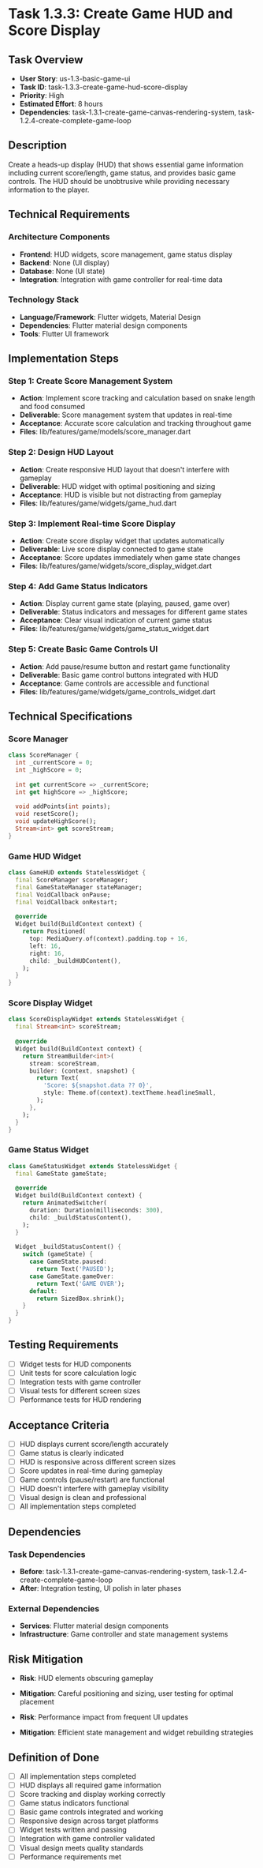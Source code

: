 # Task 1.3.3: Create Game HUD and Score Display

## Task Overview
- **User Story**: us-1.3-basic-game-ui
- **Task ID**: task-1.3.3-create-game-hud-score-display
- **Priority**: High
- **Estimated Effort**: 8 hours
- **Dependencies**: task-1.3.1-create-game-canvas-rendering-system, task-1.2.4-create-complete-game-loop

## Description
Create a heads-up display (HUD) that shows essential game information including current score/length, game status, and provides basic game controls. The HUD should be unobtrusive while providing necessary information to the player.

## Technical Requirements
### Architecture Components
- **Frontend**: HUD widgets, score management, game status display
- **Backend**: None (UI display)
- **Database**: None (UI state)
- **Integration**: Integration with game controller for real-time data

### Technology Stack
- **Language/Framework**: Flutter widgets, Material Design
- **Dependencies**: Flutter material design components
- **Tools**: Flutter UI framework

## Implementation Steps

### Step 1: Create Score Management System
- **Action**: Implement score tracking and calculation based on snake length and food consumed
- **Deliverable**: Score management system that updates in real-time
- **Acceptance**: Accurate score calculation and tracking throughout game
- **Files**: lib/features/game/models/score_manager.dart

### Step 2: Design HUD Layout
- **Action**: Create responsive HUD layout that doesn't interfere with gameplay
- **Deliverable**: HUD widget with optimal positioning and sizing
- **Acceptance**: HUD is visible but not distracting from gameplay
- **Files**: lib/features/game/widgets/game_hud.dart

### Step 3: Implement Real-time Score Display
- **Action**: Create score display widget that updates automatically
- **Deliverable**: Live score display connected to game state
- **Acceptance**: Score updates immediately when game state changes
- **Files**: lib/features/game/widgets/score_display_widget.dart

### Step 4: Add Game Status Indicators
- **Action**: Display current game state (playing, paused, game over)
- **Deliverable**: Status indicators and messages for different game states
- **Acceptance**: Clear visual indication of current game status
- **Files**: lib/features/game/widgets/game_status_widget.dart

### Step 5: Create Basic Game Controls UI
- **Action**: Add pause/resume button and restart game functionality
- **Deliverable**: Basic game control buttons integrated with HUD
- **Acceptance**: Game controls are accessible and functional
- **Files**: lib/features/game/widgets/game_controls_widget.dart

## Technical Specifications
### Score Manager
```dart
class ScoreManager {
  int _currentScore = 0;
  int _highScore = 0;
  
  int get currentScore => _currentScore;
  int get highScore => _highScore;
  
  void addPoints(int points);
  void resetScore();
  void updateHighScore();
  Stream<int> get scoreStream;
}
```

### Game HUD Widget
```dart
class GameHUD extends StatelessWidget {
  final ScoreManager scoreManager;
  final GameStateManager stateManager;
  final VoidCallback onPause;
  final VoidCallback onRestart;
  
  @override
  Widget build(BuildContext context) {
    return Positioned(
      top: MediaQuery.of(context).padding.top + 16,
      left: 16,
      right: 16,
      child: _buildHUDContent(),
    );
  }
}
```

### Score Display Widget
```dart
class ScoreDisplayWidget extends StatelessWidget {
  final Stream<int> scoreStream;
  
  @override
  Widget build(BuildContext context) {
    return StreamBuilder<int>(
      stream: scoreStream,
      builder: (context, snapshot) {
        return Text(
          'Score: ${snapshot.data ?? 0}',
          style: Theme.of(context).textTheme.headlineSmall,
        );
      },
    );
  }
}
```

### Game Status Widget
```dart
class GameStatusWidget extends StatelessWidget {
  final GameState gameState;
  
  @override
  Widget build(BuildContext context) {
    return AnimatedSwitcher(
      duration: Duration(milliseconds: 300),
      child: _buildStatusContent(),
    );
  }
  
  Widget _buildStatusContent() {
    switch (gameState) {
      case GameState.paused:
        return Text('PAUSED');
      case GameState.gameOver:
        return Text('GAME OVER');
      default:
        return SizedBox.shrink();
    }
  }
}
```

## Testing Requirements
- [ ] Widget tests for HUD components
- [ ] Unit tests for score calculation logic
- [ ] Integration tests with game controller
- [ ] Visual tests for different screen sizes
- [ ] Performance tests for HUD rendering

## Acceptance Criteria
- [ ] HUD displays current score/length accurately
- [ ] Game status is clearly indicated
- [ ] HUD is responsive across different screen sizes
- [ ] Score updates in real-time during gameplay
- [ ] Game controls (pause/restart) are functional
- [ ] HUD doesn't interfere with gameplay visibility
- [ ] Visual design is clean and professional
- [ ] All implementation steps completed

## Dependencies
### Task Dependencies
- **Before**: task-1.3.1-create-game-canvas-rendering-system, task-1.2.4-create-complete-game-loop
- **After**: Integration testing, UI polish in later phases

### External Dependencies
- **Services**: Flutter material design components
- **Infrastructure**: Game controller and state management systems

## Risk Mitigation
- **Risk**: HUD elements obscuring gameplay
- **Mitigation**: Careful positioning and sizing, user testing for optimal placement

- **Risk**: Performance impact from frequent UI updates
- **Mitigation**: Efficient state management and widget rebuilding strategies

## Definition of Done
- [ ] All implementation steps completed
- [ ] HUD displays all required game information
- [ ] Score tracking and display working correctly
- [ ] Game status indicators functional
- [ ] Basic game controls integrated and working
- [ ] Responsive design across target platforms
- [ ] Widget tests written and passing
- [ ] Integration with game controller validated
- [ ] Visual design meets quality standards
- [ ] Performance requirements met
